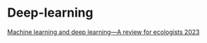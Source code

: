 # Deep-learning
[Machine learning and deep learning—A review for ecologists 2023](https://besjournals.onlinelibrary.wiley.com/doi/epdf/10.1111/2041-210X.14061)  
